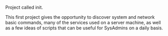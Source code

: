 Project called init.

This first project gives the opportunity to discover system and network
basic commands, many of the services used on a server machine, as well as a few ideas of
scripts that can be useful for SysAdmins on a daily basis.
